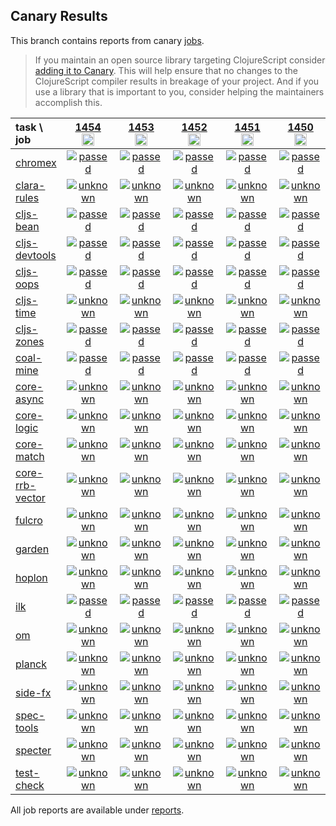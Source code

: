 ## Canary Results

This branch contains reports from canary [jobs](https://github.com/cljs-oss/canary/tree/jobs).

> If you maintain an open source library targeting ClojureScript consider [adding it to Canary](https://github.com/cljs-oss/canary/tree/master#how-to-participate). This will help ensure that no changes to the ClojureScript compiler results in breakage of your project. And if you use a library that is important to you, consider helping the maintainers accomplish this.

[//]: # (begin_overview_table)

| task \ job | <a href="reports/2020/07/01/job-001454-1.10.806-a19f8e04" title="job #1454&#xA;&#xA;job&#xA;&#xA;requested by BinaryAge Bot (@babot) on 2020-07-01T11:04:36Z">1454<br/><img width=20 height=20 src="https://avatars0.githubusercontent.com/u/1476765?v=4&s=60"></a> | <a href="reports/2020/06/30/job-001453-1.10.806-a19f8e04" title="job #1453&#xA;&#xA;job&#xA;&#xA;requested by BinaryAge Bot (@babot) on 2020-06-30T11:04:04Z">1453<br/><img width=20 height=20 src="https://avatars0.githubusercontent.com/u/1476765?v=4&s=60"></a> | <a href="reports/2020/06/29/job-001452-1.10.806-a19f8e04" title="job #1452&#xA;&#xA;job&#xA;&#xA;requested by BinaryAge Bot (@babot) on 2020-06-29T11:04:30Z">1452<br/><img width=20 height=20 src="https://avatars0.githubusercontent.com/u/1476765?v=4&s=60"></a> | <a href="reports/2020/06/28/job-001451-1.10.781-92707a0b" title="job #1451&#xA;&#xA;job&#xA;&#xA;requested by BinaryAge Bot (@babot) on 2020-06-28T11:04:38Z">1451<br/><img width=20 height=20 src="https://avatars0.githubusercontent.com/u/1476765?v=4&s=60"></a> | <a href="reports/2020/06/27/job-001450-1.10.781-92707a0b" title="job #1450&#xA;&#xA;job&#xA;&#xA;requested by BinaryAge Bot (@babot) on 2020-06-27T11:04:36Z">1450<br/><img width=20 height=20 src="https://avatars0.githubusercontent.com/u/1476765?v=4&s=60"></a> | <a href="reports/2020/06/26/job-001449-1.10.781-92707a0b" title="job #1449&#xA;&#xA;job&#xA;&#xA;requested by BinaryAge Bot (@babot) on 2020-06-26T11:04:00Z">1449<br/><img width=20 height=20 src="https://avatars0.githubusercontent.com/u/1476765?v=4&s=60"></a> | <a href="reports/2020/06/25/job-001448-1.10.781-92707a0b" title="job #1448&#xA;&#xA;job&#xA;&#xA;requested by BinaryAge Bot (@babot) on 2020-06-25T11:03:40Z">1448<br/><img width=20 height=20 src="https://avatars0.githubusercontent.com/u/1476765?v=4&s=60"></a> | <a href="reports/2020/06/24/job-001447-1.10.781-92707a0b" title="job #1447&#xA;&#xA;job&#xA;&#xA;requested by BinaryAge Bot (@babot) on 2020-06-24T11:04:19Z">1447<br/><img width=20 height=20 src="https://avatars0.githubusercontent.com/u/1476765?v=4&s=60"></a> | <a href="reports/2020/06/23/job-001446-1.10.779-ba048aa3" title="job #1446&#xA;&#xA;job&#xA;&#xA;requested by BinaryAge Bot (@babot) on 2020-06-23T11:03:47Z">1446<br/><img width=20 height=20 src="https://avatars0.githubusercontent.com/u/1476765?v=4&s=60"></a> | <a href="reports/2020/06/22/job-001445-1.10.779-ba048aa3" title="job #1445&#xA;&#xA;job&#xA;&#xA;requested by BinaryAge Bot (@babot) on 2020-06-22T11:03:47Z">1445<br/><img width=20 height=20 src="https://avatars0.githubusercontent.com/u/1476765?v=4&s=60"></a> |
| :--- | :---: | :---: | :---: | :---: | :---: | :---: | :---: | :---: | :---: | :---: |
| [chromex](https://github.com/binaryage/chromex) | <a href="reports/2020/07/01/job-001454-1.10.806-a19f8e04#-chromex"><img title="passed" src="http://box.binaryage.com/s-passed.svg"><a> | <a href="reports/2020/06/30/job-001453-1.10.806-a19f8e04#-chromex"><img title="passed" src="http://box.binaryage.com/s-passed.svg"><a> | <a href="reports/2020/06/29/job-001452-1.10.806-a19f8e04#-chromex"><img title="passed" src="http://box.binaryage.com/s-passed.svg"><a> | <a href="reports/2020/06/28/job-001451-1.10.781-92707a0b#-chromex"><img title="passed" src="http://box.binaryage.com/s-passed.svg"><a> | <a href="reports/2020/06/27/job-001450-1.10.781-92707a0b#-chromex"><img title="passed" src="http://box.binaryage.com/s-passed.svg"><a> | <a href="reports/2020/06/26/job-001449-1.10.781-92707a0b#-chromex"><img title="passed" src="http://box.binaryage.com/s-passed.svg"><a> | <a href="reports/2020/06/25/job-001448-1.10.781-92707a0b#-chromex"><img title="passed" src="http://box.binaryage.com/s-passed.svg"><a> | <a href="reports/2020/06/24/job-001447-1.10.781-92707a0b#-chromex"><img title="passed" src="http://box.binaryage.com/s-passed.svg"><a> | <a href="reports/2020/06/23/job-001446-1.10.779-ba048aa3#-chromex"><img title="passed" src="http://box.binaryage.com/s-passed.svg"><a> | <a href="reports/2020/06/22/job-001445-1.10.779-ba048aa3#-chromex"><img title="passed" src="http://box.binaryage.com/s-passed.svg"><a> |
| [clara-rules](https://github.com/cerner/clara-rules) | <a href="reports/2020/07/01/job-001454-1.10.806-a19f8e04#-clara-rules"><img title="unknown" src="http://box.binaryage.com/s-unknown.svg"><a> | <a href="reports/2020/06/30/job-001453-1.10.806-a19f8e04#-clara-rules"><img title="unknown" src="http://box.binaryage.com/s-unknown.svg"><a> | <a href="reports/2020/06/29/job-001452-1.10.806-a19f8e04#-clara-rules"><img title="unknown" src="http://box.binaryage.com/s-unknown.svg"><a> | <a href="reports/2020/06/28/job-001451-1.10.781-92707a0b#-clara-rules"><img title="unknown" src="http://box.binaryage.com/s-unknown.svg"><a> | <a href="reports/2020/06/27/job-001450-1.10.781-92707a0b#-clara-rules"><img title="unknown" src="http://box.binaryage.com/s-unknown.svg"><a> | <a href="reports/2020/06/26/job-001449-1.10.781-92707a0b#-clara-rules"><img title="unknown" src="http://box.binaryage.com/s-unknown.svg"><a> | <a href="reports/2020/06/25/job-001448-1.10.781-92707a0b#-clara-rules"><img title="unknown" src="http://box.binaryage.com/s-unknown.svg"><a> | <a href="reports/2020/06/24/job-001447-1.10.781-92707a0b#-clara-rules"><img title="unknown" src="http://box.binaryage.com/s-unknown.svg"><a> | <a href="reports/2020/06/23/job-001446-1.10.779-ba048aa3#-clara-rules"><img title="unknown" src="http://box.binaryage.com/s-unknown.svg"><a> | <a href="reports/2020/06/22/job-001445-1.10.779-ba048aa3#-clara-rules"><img title="unknown" src="http://box.binaryage.com/s-unknown.svg"><a> |
| [cljs-bean](https://github.com/mfikes/cljs-bean) | <a href="reports/2020/07/01/job-001454-1.10.806-a19f8e04#-cljs-bean"><img title="passed" src="http://box.binaryage.com/s-passed.svg"><a> | <a href="reports/2020/06/30/job-001453-1.10.806-a19f8e04#-cljs-bean"><img title="passed" src="http://box.binaryage.com/s-passed.svg"><a> | <a href="reports/2020/06/29/job-001452-1.10.806-a19f8e04#-cljs-bean"><img title="passed" src="http://box.binaryage.com/s-passed.svg"><a> | <a href="reports/2020/06/28/job-001451-1.10.781-92707a0b#-cljs-bean"><img title="passed" src="http://box.binaryage.com/s-passed.svg"><a> | <a href="reports/2020/06/27/job-001450-1.10.781-92707a0b#-cljs-bean"><img title="passed" src="http://box.binaryage.com/s-passed.svg"><a> | <a href="reports/2020/06/26/job-001449-1.10.781-92707a0b#-cljs-bean"><img title="passed" src="http://box.binaryage.com/s-passed.svg"><a> | <a href="reports/2020/06/25/job-001448-1.10.781-92707a0b#-cljs-bean"><img title="passed" src="http://box.binaryage.com/s-passed.svg"><a> | <a href="reports/2020/06/24/job-001447-1.10.781-92707a0b#-cljs-bean"><img title="passed" src="http://box.binaryage.com/s-passed.svg"><a> | <a href="reports/2020/06/23/job-001446-1.10.779-ba048aa3#-cljs-bean"><img title="passed" src="http://box.binaryage.com/s-passed.svg"><a> | <a href="reports/2020/06/22/job-001445-1.10.779-ba048aa3#-cljs-bean"><img title="failed" src="http://box.binaryage.com/s-failed.svg"><a> |
| [cljs-devtools](https://github.com/binaryage/cljs-devtools) | <a href="reports/2020/07/01/job-001454-1.10.806-a19f8e04#-cljs-devtools"><img title="passed" src="http://box.binaryage.com/s-passed.svg"><a> | <a href="reports/2020/06/30/job-001453-1.10.806-a19f8e04#-cljs-devtools"><img title="passed" src="http://box.binaryage.com/s-passed.svg"><a> | <a href="reports/2020/06/29/job-001452-1.10.806-a19f8e04#-cljs-devtools"><img title="passed" src="http://box.binaryage.com/s-passed.svg"><a> | <a href="reports/2020/06/28/job-001451-1.10.781-92707a0b#-cljs-devtools"><img title="passed" src="http://box.binaryage.com/s-passed.svg"><a> | <a href="reports/2020/06/27/job-001450-1.10.781-92707a0b#-cljs-devtools"><img title="passed" src="http://box.binaryage.com/s-passed.svg"><a> | <a href="reports/2020/06/26/job-001449-1.10.781-92707a0b#-cljs-devtools"><img title="failed" src="http://box.binaryage.com/s-failed.svg"><a> | <a href="reports/2020/06/25/job-001448-1.10.781-92707a0b#-cljs-devtools"><img title="passed" src="http://box.binaryage.com/s-passed.svg"><a> | <a href="reports/2020/06/24/job-001447-1.10.781-92707a0b#-cljs-devtools"><img title="passed" src="http://box.binaryage.com/s-passed.svg"><a> | <a href="reports/2020/06/23/job-001446-1.10.779-ba048aa3#-cljs-devtools"><img title="passed" src="http://box.binaryage.com/s-passed.svg"><a> | <a href="reports/2020/06/22/job-001445-1.10.779-ba048aa3#-cljs-devtools"><img title="passed" src="http://box.binaryage.com/s-passed.svg"><a> |
| [cljs-oops](https://github.com/binaryage/cljs-oops) | <a href="reports/2020/07/01/job-001454-1.10.806-a19f8e04#-cljs-oops"><img title="passed" src="http://box.binaryage.com/s-passed.svg"><a> | <a href="reports/2020/06/30/job-001453-1.10.806-a19f8e04#-cljs-oops"><img title="passed" src="http://box.binaryage.com/s-passed.svg"><a> | <a href="reports/2020/06/29/job-001452-1.10.806-a19f8e04#-cljs-oops"><img title="passed" src="http://box.binaryage.com/s-passed.svg"><a> | <a href="reports/2020/06/28/job-001451-1.10.781-92707a0b#-cljs-oops"><img title="passed" src="http://box.binaryage.com/s-passed.svg"><a> | <a href="reports/2020/06/27/job-001450-1.10.781-92707a0b#-cljs-oops"><img title="passed" src="http://box.binaryage.com/s-passed.svg"><a> | <a href="reports/2020/06/26/job-001449-1.10.781-92707a0b#-cljs-oops"><img title="passed" src="http://box.binaryage.com/s-passed.svg"><a> | <a href="reports/2020/06/25/job-001448-1.10.781-92707a0b#-cljs-oops"><img title="passed" src="http://box.binaryage.com/s-passed.svg"><a> | <a href="reports/2020/06/24/job-001447-1.10.781-92707a0b#-cljs-oops"><img title="passed" src="http://box.binaryage.com/s-passed.svg"><a> | <a href="reports/2020/06/23/job-001446-1.10.779-ba048aa3#-cljs-oops"><img title="passed" src="http://box.binaryage.com/s-passed.svg"><a> | <a href="reports/2020/06/22/job-001445-1.10.779-ba048aa3#-cljs-oops"><img title="passed" src="http://box.binaryage.com/s-passed.svg"><a> |
| [cljs-time](https://github.com/andrewmcveigh/cljs-time) | <a href="reports/2020/07/01/job-001454-1.10.806-a19f8e04#-cljs-time"><img title="unknown" src="http://box.binaryage.com/s-unknown.svg"><a> | <a href="reports/2020/06/30/job-001453-1.10.806-a19f8e04#-cljs-time"><img title="unknown" src="http://box.binaryage.com/s-unknown.svg"><a> | <a href="reports/2020/06/29/job-001452-1.10.806-a19f8e04#-cljs-time"><img title="unknown" src="http://box.binaryage.com/s-unknown.svg"><a> | <a href="reports/2020/06/28/job-001451-1.10.781-92707a0b#-cljs-time"><img title="unknown" src="http://box.binaryage.com/s-unknown.svg"><a> | <a href="reports/2020/06/27/job-001450-1.10.781-92707a0b#-cljs-time"><img title="unknown" src="http://box.binaryage.com/s-unknown.svg"><a> | <a href="reports/2020/06/26/job-001449-1.10.781-92707a0b#-cljs-time"><img title="unknown" src="http://box.binaryage.com/s-unknown.svg"><a> | <a href="reports/2020/06/25/job-001448-1.10.781-92707a0b#-cljs-time"><img title="unknown" src="http://box.binaryage.com/s-unknown.svg"><a> | <a href="reports/2020/06/24/job-001447-1.10.781-92707a0b#-cljs-time"><img title="unknown" src="http://box.binaryage.com/s-unknown.svg"><a> | <a href="reports/2020/06/23/job-001446-1.10.779-ba048aa3#-cljs-time"><img title="unknown" src="http://box.binaryage.com/s-unknown.svg"><a> | <a href="reports/2020/06/22/job-001445-1.10.779-ba048aa3#-cljs-time"><img title="unknown" src="http://box.binaryage.com/s-unknown.svg"><a> |
| [cljs-zones](https://github.com/binaryage/cljs-zones) | <a href="reports/2020/07/01/job-001454-1.10.806-a19f8e04#-cljs-zones"><img title="passed" src="http://box.binaryage.com/s-passed.svg"><a> | <a href="reports/2020/06/30/job-001453-1.10.806-a19f8e04#-cljs-zones"><img title="passed" src="http://box.binaryage.com/s-passed.svg"><a> | <a href="reports/2020/06/29/job-001452-1.10.806-a19f8e04#-cljs-zones"><img title="passed" src="http://box.binaryage.com/s-passed.svg"><a> | <a href="reports/2020/06/28/job-001451-1.10.781-92707a0b#-cljs-zones"><img title="passed" src="http://box.binaryage.com/s-passed.svg"><a> | <a href="reports/2020/06/27/job-001450-1.10.781-92707a0b#-cljs-zones"><img title="passed" src="http://box.binaryage.com/s-passed.svg"><a> | <a href="reports/2020/06/26/job-001449-1.10.781-92707a0b#-cljs-zones"><img title="passed" src="http://box.binaryage.com/s-passed.svg"><a> | <a href="reports/2020/06/25/job-001448-1.10.781-92707a0b#-cljs-zones"><img title="passed" src="http://box.binaryage.com/s-passed.svg"><a> | <a href="reports/2020/06/24/job-001447-1.10.781-92707a0b#-cljs-zones"><img title="passed" src="http://box.binaryage.com/s-passed.svg"><a> | <a href="reports/2020/06/23/job-001446-1.10.779-ba048aa3#-cljs-zones"><img title="passed" src="http://box.binaryage.com/s-passed.svg"><a> | <a href="reports/2020/06/22/job-001445-1.10.779-ba048aa3#-cljs-zones"><img title="passed" src="http://box.binaryage.com/s-passed.svg"><a> |
| [coal-mine](https://github.com/mfikes/coal-mine) | <a href="reports/2020/07/01/job-001454-1.10.806-a19f8e04#-coal-mine"><img title="passed" src="http://box.binaryage.com/s-passed.svg"><a> | <a href="reports/2020/06/30/job-001453-1.10.806-a19f8e04#-coal-mine"><img title="passed" src="http://box.binaryage.com/s-passed.svg"><a> | <a href="reports/2020/06/29/job-001452-1.10.806-a19f8e04#-coal-mine"><img title="passed" src="http://box.binaryage.com/s-passed.svg"><a> | <a href="reports/2020/06/28/job-001451-1.10.781-92707a0b#-coal-mine"><img title="passed" src="http://box.binaryage.com/s-passed.svg"><a> | <a href="reports/2020/06/27/job-001450-1.10.781-92707a0b#-coal-mine"><img title="passed" src="http://box.binaryage.com/s-passed.svg"><a> | <a href="reports/2020/06/26/job-001449-1.10.781-92707a0b#-coal-mine"><img title="passed" src="http://box.binaryage.com/s-passed.svg"><a> | <a href="reports/2020/06/25/job-001448-1.10.781-92707a0b#-coal-mine"><img title="passed" src="http://box.binaryage.com/s-passed.svg"><a> | <a href="reports/2020/06/24/job-001447-1.10.781-92707a0b#-coal-mine"><img title="passed" src="http://box.binaryage.com/s-passed.svg"><a> | <a href="reports/2020/06/23/job-001446-1.10.779-ba048aa3#-coal-mine"><img title="passed" src="http://box.binaryage.com/s-passed.svg"><a> | <a href="reports/2020/06/22/job-001445-1.10.779-ba048aa3#-coal-mine"><img title="passed" src="http://box.binaryage.com/s-passed.svg"><a> |
| [core-async](https://github.com/clojure/core.async) | <a href="reports/2020/07/01/job-001454-1.10.806-a19f8e04#-core-async"><img title="unknown" src="http://box.binaryage.com/s-unknown.svg"><a> | <a href="reports/2020/06/30/job-001453-1.10.806-a19f8e04#-core-async"><img title="unknown" src="http://box.binaryage.com/s-unknown.svg"><a> | <a href="reports/2020/06/29/job-001452-1.10.806-a19f8e04#-core-async"><img title="unknown" src="http://box.binaryage.com/s-unknown.svg"><a> | <a href="reports/2020/06/28/job-001451-1.10.781-92707a0b#-core-async"><img title="unknown" src="http://box.binaryage.com/s-unknown.svg"><a> | <a href="reports/2020/06/27/job-001450-1.10.781-92707a0b#-core-async"><img title="unknown" src="http://box.binaryage.com/s-unknown.svg"><a> | <a href="reports/2020/06/26/job-001449-1.10.781-92707a0b#-core-async"><img title="unknown" src="http://box.binaryage.com/s-unknown.svg"><a> | <a href="reports/2020/06/25/job-001448-1.10.781-92707a0b#-core-async"><img title="unknown" src="http://box.binaryage.com/s-unknown.svg"><a> | <a href="reports/2020/06/24/job-001447-1.10.781-92707a0b#-core-async"><img title="unknown" src="http://box.binaryage.com/s-unknown.svg"><a> | <a href="reports/2020/06/23/job-001446-1.10.779-ba048aa3#-core-async"><img title="unknown" src="http://box.binaryage.com/s-unknown.svg"><a> | <a href="reports/2020/06/22/job-001445-1.10.779-ba048aa3#-core-async"><img title="unknown" src="http://box.binaryage.com/s-unknown.svg"><a> |
| [core-logic](https://github.com/clojure/core.logic) | <a href="reports/2020/07/01/job-001454-1.10.806-a19f8e04#-core-logic"><img title="unknown" src="http://box.binaryage.com/s-unknown.svg"><a> | <a href="reports/2020/06/30/job-001453-1.10.806-a19f8e04#-core-logic"><img title="unknown" src="http://box.binaryage.com/s-unknown.svg"><a> | <a href="reports/2020/06/29/job-001452-1.10.806-a19f8e04#-core-logic"><img title="unknown" src="http://box.binaryage.com/s-unknown.svg"><a> | <a href="reports/2020/06/28/job-001451-1.10.781-92707a0b#-core-logic"><img title="unknown" src="http://box.binaryage.com/s-unknown.svg"><a> | <a href="reports/2020/06/27/job-001450-1.10.781-92707a0b#-core-logic"><img title="unknown" src="http://box.binaryage.com/s-unknown.svg"><a> | <a href="reports/2020/06/26/job-001449-1.10.781-92707a0b#-core-logic"><img title="unknown" src="http://box.binaryage.com/s-unknown.svg"><a> | <a href="reports/2020/06/25/job-001448-1.10.781-92707a0b#-core-logic"><img title="unknown" src="http://box.binaryage.com/s-unknown.svg"><a> | <a href="reports/2020/06/24/job-001447-1.10.781-92707a0b#-core-logic"><img title="unknown" src="http://box.binaryage.com/s-unknown.svg"><a> | <a href="reports/2020/06/23/job-001446-1.10.779-ba048aa3#-core-logic"><img title="unknown" src="http://box.binaryage.com/s-unknown.svg"><a> | <a href="reports/2020/06/22/job-001445-1.10.779-ba048aa3#-core-logic"><img title="unknown" src="http://box.binaryage.com/s-unknown.svg"><a> |
| [core-match](https://github.com/clojure/core.match) | <a href="reports/2020/07/01/job-001454-1.10.806-a19f8e04#-core-match"><img title="unknown" src="http://box.binaryage.com/s-unknown.svg"><a> | <a href="reports/2020/06/30/job-001453-1.10.806-a19f8e04#-core-match"><img title="unknown" src="http://box.binaryage.com/s-unknown.svg"><a> | <a href="reports/2020/06/29/job-001452-1.10.806-a19f8e04#-core-match"><img title="unknown" src="http://box.binaryage.com/s-unknown.svg"><a> | <a href="reports/2020/06/28/job-001451-1.10.781-92707a0b#-core-match"><img title="unknown" src="http://box.binaryage.com/s-unknown.svg"><a> | <a href="reports/2020/06/27/job-001450-1.10.781-92707a0b#-core-match"><img title="unknown" src="http://box.binaryage.com/s-unknown.svg"><a> | <a href="reports/2020/06/26/job-001449-1.10.781-92707a0b#-core-match"><img title="unknown" src="http://box.binaryage.com/s-unknown.svg"><a> | <a href="reports/2020/06/25/job-001448-1.10.781-92707a0b#-core-match"><img title="unknown" src="http://box.binaryage.com/s-unknown.svg"><a> | <a href="reports/2020/06/24/job-001447-1.10.781-92707a0b#-core-match"><img title="unknown" src="http://box.binaryage.com/s-unknown.svg"><a> | <a href="reports/2020/06/23/job-001446-1.10.779-ba048aa3#-core-match"><img title="unknown" src="http://box.binaryage.com/s-unknown.svg"><a> | <a href="reports/2020/06/22/job-001445-1.10.779-ba048aa3#-core-match"><img title="unknown" src="http://box.binaryage.com/s-unknown.svg"><a> |
| [core-rrb-vector](https://github.com/clojure/core.rrb-vector) | <a href="reports/2020/07/01/job-001454-1.10.806-a19f8e04#-core-rrb-vector"><img title="unknown" src="http://box.binaryage.com/s-unknown.svg"><a> | <a href="reports/2020/06/30/job-001453-1.10.806-a19f8e04#-core-rrb-vector"><img title="unknown" src="http://box.binaryage.com/s-unknown.svg"><a> | <a href="reports/2020/06/29/job-001452-1.10.806-a19f8e04#-core-rrb-vector"><img title="unknown" src="http://box.binaryage.com/s-unknown.svg"><a> | <a href="reports/2020/06/28/job-001451-1.10.781-92707a0b#-core-rrb-vector"><img title="unknown" src="http://box.binaryage.com/s-unknown.svg"><a> | <a href="reports/2020/06/27/job-001450-1.10.781-92707a0b#-core-rrb-vector"><img title="unknown" src="http://box.binaryage.com/s-unknown.svg"><a> | <a href="reports/2020/06/26/job-001449-1.10.781-92707a0b#-core-rrb-vector"><img title="unknown" src="http://box.binaryage.com/s-unknown.svg"><a> | <a href="reports/2020/06/25/job-001448-1.10.781-92707a0b#-core-rrb-vector"><img title="unknown" src="http://box.binaryage.com/s-unknown.svg"><a> | <a href="reports/2020/06/24/job-001447-1.10.781-92707a0b#-core-rrb-vector"><img title="unknown" src="http://box.binaryage.com/s-unknown.svg"><a> | <a href="reports/2020/06/23/job-001446-1.10.779-ba048aa3#-core-rrb-vector"><img title="unknown" src="http://box.binaryage.com/s-unknown.svg"><a> | <a href="reports/2020/06/22/job-001445-1.10.779-ba048aa3#-core-rrb-vector"><img title="unknown" src="http://box.binaryage.com/s-unknown.svg"><a> |
| [fulcro](https://github.com/fulcrologic/fulcro) | <a href="reports/2020/07/01/job-001454-1.10.806-a19f8e04#-fulcro"><img title="unknown" src="http://box.binaryage.com/s-unknown.svg"><a> | <a href="reports/2020/06/30/job-001453-1.10.806-a19f8e04#-fulcro"><img title="unknown" src="http://box.binaryage.com/s-unknown.svg"><a> | <a href="reports/2020/06/29/job-001452-1.10.806-a19f8e04#-fulcro"><img title="unknown" src="http://box.binaryage.com/s-unknown.svg"><a> | <a href="reports/2020/06/28/job-001451-1.10.781-92707a0b#-fulcro"><img title="unknown" src="http://box.binaryage.com/s-unknown.svg"><a> | <a href="reports/2020/06/27/job-001450-1.10.781-92707a0b#-fulcro"><img title="unknown" src="http://box.binaryage.com/s-unknown.svg"><a> | <a href="reports/2020/06/26/job-001449-1.10.781-92707a0b#-fulcro"><img title="unknown" src="http://box.binaryage.com/s-unknown.svg"><a> | <a href="reports/2020/06/25/job-001448-1.10.781-92707a0b#-fulcro"><img title="unknown" src="http://box.binaryage.com/s-unknown.svg"><a> | <a href="reports/2020/06/24/job-001447-1.10.781-92707a0b#-fulcro"><img title="unknown" src="http://box.binaryage.com/s-unknown.svg"><a> | <a href="reports/2020/06/23/job-001446-1.10.779-ba048aa3#-fulcro"><img title="unknown" src="http://box.binaryage.com/s-unknown.svg"><a> | <a href="reports/2020/06/22/job-001445-1.10.779-ba048aa3#-fulcro"><img title="unknown" src="http://box.binaryage.com/s-unknown.svg"><a> |
| [garden](https://github.com/noprompt/garden) | <a href="reports/2020/07/01/job-001454-1.10.806-a19f8e04#-garden"><img title="unknown" src="http://box.binaryage.com/s-unknown.svg"><a> | <a href="reports/2020/06/30/job-001453-1.10.806-a19f8e04#-garden"><img title="unknown" src="http://box.binaryage.com/s-unknown.svg"><a> | <a href="reports/2020/06/29/job-001452-1.10.806-a19f8e04#-garden"><img title="unknown" src="http://box.binaryage.com/s-unknown.svg"><a> | <a href="reports/2020/06/28/job-001451-1.10.781-92707a0b#-garden"><img title="unknown" src="http://box.binaryage.com/s-unknown.svg"><a> | <a href="reports/2020/06/27/job-001450-1.10.781-92707a0b#-garden"><img title="unknown" src="http://box.binaryage.com/s-unknown.svg"><a> | <a href="reports/2020/06/26/job-001449-1.10.781-92707a0b#-garden"><img title="unknown" src="http://box.binaryage.com/s-unknown.svg"><a> | <a href="reports/2020/06/25/job-001448-1.10.781-92707a0b#-garden"><img title="unknown" src="http://box.binaryage.com/s-unknown.svg"><a> | <a href="reports/2020/06/24/job-001447-1.10.781-92707a0b#-garden"><img title="unknown" src="http://box.binaryage.com/s-unknown.svg"><a> | <a href="reports/2020/06/23/job-001446-1.10.779-ba048aa3#-garden"><img title="unknown" src="http://box.binaryage.com/s-unknown.svg"><a> | <a href="reports/2020/06/22/job-001445-1.10.779-ba048aa3#-garden"><img title="unknown" src="http://box.binaryage.com/s-unknown.svg"><a> |
| [hoplon](https://github.com/hoplon/hoplon) | <a href="reports/2020/07/01/job-001454-1.10.806-a19f8e04#-hoplon"><img title="unknown" src="http://box.binaryage.com/s-unknown.svg"><a> | <a href="reports/2020/06/30/job-001453-1.10.806-a19f8e04#-hoplon"><img title="unknown" src="http://box.binaryage.com/s-unknown.svg"><a> | <a href="reports/2020/06/29/job-001452-1.10.806-a19f8e04#-hoplon"><img title="unknown" src="http://box.binaryage.com/s-unknown.svg"><a> | <a href="reports/2020/06/28/job-001451-1.10.781-92707a0b#-hoplon"><img title="unknown" src="http://box.binaryage.com/s-unknown.svg"><a> | <a href="reports/2020/06/27/job-001450-1.10.781-92707a0b#-hoplon"><img title="unknown" src="http://box.binaryage.com/s-unknown.svg"><a> | <a href="reports/2020/06/26/job-001449-1.10.781-92707a0b#-hoplon"><img title="unknown" src="http://box.binaryage.com/s-unknown.svg"><a> | <a href="reports/2020/06/25/job-001448-1.10.781-92707a0b#-hoplon"><img title="unknown" src="http://box.binaryage.com/s-unknown.svg"><a> | <a href="reports/2020/06/24/job-001447-1.10.781-92707a0b#-hoplon"><img title="unknown" src="http://box.binaryage.com/s-unknown.svg"><a> | <a href="reports/2020/06/23/job-001446-1.10.779-ba048aa3#-hoplon"><img title="unknown" src="http://box.binaryage.com/s-unknown.svg"><a> | <a href="reports/2020/06/22/job-001445-1.10.779-ba048aa3#-hoplon"><img title="unknown" src="http://box.binaryage.com/s-unknown.svg"><a> |
| [ilk](https://github.com/mfikes/ilk) | <a href="reports/2020/07/01/job-001454-1.10.806-a19f8e04#-ilk"><img title="passed" src="http://box.binaryage.com/s-passed.svg"><a> | <a href="reports/2020/06/30/job-001453-1.10.806-a19f8e04#-ilk"><img title="passed" src="http://box.binaryage.com/s-passed.svg"><a> | <a href="reports/2020/06/29/job-001452-1.10.806-a19f8e04#-ilk"><img title="passed" src="http://box.binaryage.com/s-passed.svg"><a> | <a href="reports/2020/06/28/job-001451-1.10.781-92707a0b#-ilk"><img title="passed" src="http://box.binaryage.com/s-passed.svg"><a> | <a href="reports/2020/06/27/job-001450-1.10.781-92707a0b#-ilk"><img title="passed" src="http://box.binaryage.com/s-passed.svg"><a> | <a href="reports/2020/06/26/job-001449-1.10.781-92707a0b#-ilk"><img title="passed" src="http://box.binaryage.com/s-passed.svg"><a> | <a href="reports/2020/06/25/job-001448-1.10.781-92707a0b#-ilk"><img title="passed" src="http://box.binaryage.com/s-passed.svg"><a> | <a href="reports/2020/06/24/job-001447-1.10.781-92707a0b#-ilk"><img title="passed" src="http://box.binaryage.com/s-passed.svg"><a> | <a href="reports/2020/06/23/job-001446-1.10.779-ba048aa3#-ilk"><img title="passed" src="http://box.binaryage.com/s-passed.svg"><a> | <a href="reports/2020/06/22/job-001445-1.10.779-ba048aa3#-ilk"><img title="passed" src="http://box.binaryage.com/s-passed.svg"><a> |
| [om](https://github.com/omcljs/om) | <a href="reports/2020/07/01/job-001454-1.10.806-a19f8e04#-om"><img title="unknown" src="http://box.binaryage.com/s-unknown.svg"><a> | <a href="reports/2020/06/30/job-001453-1.10.806-a19f8e04#-om"><img title="unknown" src="http://box.binaryage.com/s-unknown.svg"><a> | <a href="reports/2020/06/29/job-001452-1.10.806-a19f8e04#-om"><img title="unknown" src="http://box.binaryage.com/s-unknown.svg"><a> | <a href="reports/2020/06/28/job-001451-1.10.781-92707a0b#-om"><img title="unknown" src="http://box.binaryage.com/s-unknown.svg"><a> | <a href="reports/2020/06/27/job-001450-1.10.781-92707a0b#-om"><img title="unknown" src="http://box.binaryage.com/s-unknown.svg"><a> | <a href="reports/2020/06/26/job-001449-1.10.781-92707a0b#-om"><img title="unknown" src="http://box.binaryage.com/s-unknown.svg"><a> | <a href="reports/2020/06/25/job-001448-1.10.781-92707a0b#-om"><img title="unknown" src="http://box.binaryage.com/s-unknown.svg"><a> | <a href="reports/2020/06/24/job-001447-1.10.781-92707a0b#-om"><img title="unknown" src="http://box.binaryage.com/s-unknown.svg"><a> | <a href="reports/2020/06/23/job-001446-1.10.779-ba048aa3#-om"><img title="unknown" src="http://box.binaryage.com/s-unknown.svg"><a> | <a href="reports/2020/06/22/job-001445-1.10.779-ba048aa3#-om"><img title="unknown" src="http://box.binaryage.com/s-unknown.svg"><a> |
| [planck](https://github.com/planck-repl/planck) | <a href="reports/2020/07/01/job-001454-1.10.806-a19f8e04#-planck"><img title="unknown" src="http://box.binaryage.com/s-unknown.svg"><a> | <a href="reports/2020/06/30/job-001453-1.10.806-a19f8e04#-planck"><img title="unknown" src="http://box.binaryage.com/s-unknown.svg"><a> | <a href="reports/2020/06/29/job-001452-1.10.806-a19f8e04#-planck"><img title="unknown" src="http://box.binaryage.com/s-unknown.svg"><a> | <a href="reports/2020/06/28/job-001451-1.10.781-92707a0b#-planck"><img title="unknown" src="http://box.binaryage.com/s-unknown.svg"><a> | <a href="reports/2020/06/27/job-001450-1.10.781-92707a0b#-planck"><img title="unknown" src="http://box.binaryage.com/s-unknown.svg"><a> | <a href="reports/2020/06/26/job-001449-1.10.781-92707a0b#-planck"><img title="unknown" src="http://box.binaryage.com/s-unknown.svg"><a> | <a href="reports/2020/06/25/job-001448-1.10.781-92707a0b#-planck"><img title="unknown" src="http://box.binaryage.com/s-unknown.svg"><a> | <a href="reports/2020/06/24/job-001447-1.10.781-92707a0b#-planck"><img title="unknown" src="http://box.binaryage.com/s-unknown.svg"><a> | <a href="reports/2020/06/23/job-001446-1.10.779-ba048aa3#-planck"><img title="unknown" src="http://box.binaryage.com/s-unknown.svg"><a> | <a href="reports/2020/06/22/job-001445-1.10.779-ba048aa3#-planck"><img title="unknown" src="http://box.binaryage.com/s-unknown.svg"><a> |
| [side-fx](https://github.com/cljsrn/side-fx) | <a href="reports/2020/07/01/job-001454-1.10.806-a19f8e04#-side-fx"><img title="unknown" src="http://box.binaryage.com/s-unknown.svg"><a> | <a href="reports/2020/06/30/job-001453-1.10.806-a19f8e04#-side-fx"><img title="unknown" src="http://box.binaryage.com/s-unknown.svg"><a> | <a href="reports/2020/06/29/job-001452-1.10.806-a19f8e04#-side-fx"><img title="unknown" src="http://box.binaryage.com/s-unknown.svg"><a> | <a href="reports/2020/06/28/job-001451-1.10.781-92707a0b#-side-fx"><img title="unknown" src="http://box.binaryage.com/s-unknown.svg"><a> | <a href="reports/2020/06/27/job-001450-1.10.781-92707a0b#-side-fx"><img title="unknown" src="http://box.binaryage.com/s-unknown.svg"><a> | <a href="reports/2020/06/26/job-001449-1.10.781-92707a0b#-side-fx"><img title="unknown" src="http://box.binaryage.com/s-unknown.svg"><a> | <a href="reports/2020/06/25/job-001448-1.10.781-92707a0b#-side-fx"><img title="unknown" src="http://box.binaryage.com/s-unknown.svg"><a> | <a href="reports/2020/06/24/job-001447-1.10.781-92707a0b#-side-fx"><img title="unknown" src="http://box.binaryage.com/s-unknown.svg"><a> | <a href="reports/2020/06/23/job-001446-1.10.779-ba048aa3#-side-fx"><img title="unknown" src="http://box.binaryage.com/s-unknown.svg"><a> | <a href="reports/2020/06/22/job-001445-1.10.779-ba048aa3#-side-fx"><img title="unknown" src="http://box.binaryage.com/s-unknown.svg"><a> |
| [spec-tools](https://github.com/metosin/spec-tools) | <a href="reports/2020/07/01/job-001454-1.10.806-a19f8e04#-spec-tools"><img title="unknown" src="http://box.binaryage.com/s-unknown.svg"><a> | <a href="reports/2020/06/30/job-001453-1.10.806-a19f8e04#-spec-tools"><img title="unknown" src="http://box.binaryage.com/s-unknown.svg"><a> | <a href="reports/2020/06/29/job-001452-1.10.806-a19f8e04#-spec-tools"><img title="unknown" src="http://box.binaryage.com/s-unknown.svg"><a> | <a href="reports/2020/06/28/job-001451-1.10.781-92707a0b#-spec-tools"><img title="unknown" src="http://box.binaryage.com/s-unknown.svg"><a> | <a href="reports/2020/06/27/job-001450-1.10.781-92707a0b#-spec-tools"><img title="unknown" src="http://box.binaryage.com/s-unknown.svg"><a> | <a href="reports/2020/06/26/job-001449-1.10.781-92707a0b#-spec-tools"><img title="unknown" src="http://box.binaryage.com/s-unknown.svg"><a> | <a href="reports/2020/06/25/job-001448-1.10.781-92707a0b#-spec-tools"><img title="unknown" src="http://box.binaryage.com/s-unknown.svg"><a> | <a href="reports/2020/06/24/job-001447-1.10.781-92707a0b#-spec-tools"><img title="unknown" src="http://box.binaryage.com/s-unknown.svg"><a> | <a href="reports/2020/06/23/job-001446-1.10.779-ba048aa3#-spec-tools"><img title="unknown" src="http://box.binaryage.com/s-unknown.svg"><a> | <a href="reports/2020/06/22/job-001445-1.10.779-ba048aa3#-spec-tools"><img title="unknown" src="http://box.binaryage.com/s-unknown.svg"><a> |
| [specter](https://github.com/nathanmarz/specter) | <a href="reports/2020/07/01/job-001454-1.10.806-a19f8e04#-specter"><img title="unknown" src="http://box.binaryage.com/s-unknown.svg"><a> | <a href="reports/2020/06/30/job-001453-1.10.806-a19f8e04#-specter"><img title="unknown" src="http://box.binaryage.com/s-unknown.svg"><a> | <a href="reports/2020/06/29/job-001452-1.10.806-a19f8e04#-specter"><img title="unknown" src="http://box.binaryage.com/s-unknown.svg"><a> | <a href="reports/2020/06/28/job-001451-1.10.781-92707a0b#-specter"><img title="unknown" src="http://box.binaryage.com/s-unknown.svg"><a> | <a href="reports/2020/06/27/job-001450-1.10.781-92707a0b#-specter"><img title="unknown" src="http://box.binaryage.com/s-unknown.svg"><a> | <a href="reports/2020/06/26/job-001449-1.10.781-92707a0b#-specter"><img title="unknown" src="http://box.binaryage.com/s-unknown.svg"><a> | <a href="reports/2020/06/25/job-001448-1.10.781-92707a0b#-specter"><img title="unknown" src="http://box.binaryage.com/s-unknown.svg"><a> | <a href="reports/2020/06/24/job-001447-1.10.781-92707a0b#-specter"><img title="unknown" src="http://box.binaryage.com/s-unknown.svg"><a> | <a href="reports/2020/06/23/job-001446-1.10.779-ba048aa3#-specter"><img title="unknown" src="http://box.binaryage.com/s-unknown.svg"><a> | <a href="reports/2020/06/22/job-001445-1.10.779-ba048aa3#-specter"><img title="unknown" src="http://box.binaryage.com/s-unknown.svg"><a> |
| [test-check](https://github.com/clojure/test.check) | <a href="reports/2020/07/01/job-001454-1.10.806-a19f8e04#-test-check"><img title="unknown" src="http://box.binaryage.com/s-unknown.svg"><a> | <a href="reports/2020/06/30/job-001453-1.10.806-a19f8e04#-test-check"><img title="unknown" src="http://box.binaryage.com/s-unknown.svg"><a> | <a href="reports/2020/06/29/job-001452-1.10.806-a19f8e04#-test-check"><img title="unknown" src="http://box.binaryage.com/s-unknown.svg"><a> | <a href="reports/2020/06/28/job-001451-1.10.781-92707a0b#-test-check"><img title="unknown" src="http://box.binaryage.com/s-unknown.svg"><a> | <a href="reports/2020/06/27/job-001450-1.10.781-92707a0b#-test-check"><img title="unknown" src="http://box.binaryage.com/s-unknown.svg"><a> | <a href="reports/2020/06/26/job-001449-1.10.781-92707a0b#-test-check"><img title="unknown" src="http://box.binaryage.com/s-unknown.svg"><a> | <a href="reports/2020/06/25/job-001448-1.10.781-92707a0b#-test-check"><img title="unknown" src="http://box.binaryage.com/s-unknown.svg"><a> | <a href="reports/2020/06/24/job-001447-1.10.781-92707a0b#-test-check"><img title="unknown" src="http://box.binaryage.com/s-unknown.svg"><a> | <a href="reports/2020/06/23/job-001446-1.10.779-ba048aa3#-test-check"><img title="unknown" src="http://box.binaryage.com/s-unknown.svg"><a> | <a href="reports/2020/06/22/job-001445-1.10.779-ba048aa3#-test-check"><img title="unknown" src="http://box.binaryage.com/s-unknown.svg"><a> |

[//]: # (end_overview_table)

All job reports are available under [reports](reports).
